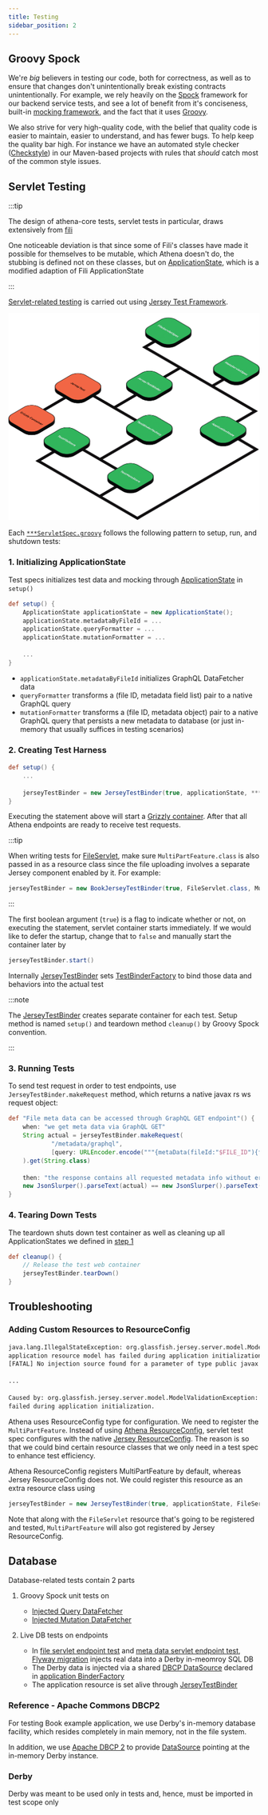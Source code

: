 ```yaml
---
title: Testing
sidebar_position: 2
---
```


[//]: # (Copyright Paion Data)

[//]: # (Licensed under the Apache License, Version 2.0 &#40;the "License"&#41;;)
[//]: # (you may not use this file except in compliance with the License.)
[//]: # (You may obtain a copy of the License at)

[//]: # (    http://www.apache.org/licenses/LICENSE-2.0)

[//]: # (Unless required by applicable law or agreed to in writing, software)
[//]: # (distributed under the License is distributed on an "AS IS" BASIS,)
[//]: # (WITHOUT WARRANTIES OR CONDITIONS OF ANY KIND, either express or implied.)
[//]: # (See the License for the specific language governing permissions and)
[//]: # (limitations under the License.)

Groovy Spock
------------

We're _big_ believers in testing our code, both for correctness, as well as to ensure that changes don't unintentionally
break existing contracts unintentionally. For example, we rely heavily on the [Spock]
framework for our backend service tests, and see a lot of benefit from it's conciseness, built-in
[mocking framework], and the fact that it uses [Groovy].

We also strive for very high-quality code, with the belief that quality code is easier to maintain, easier to
understand, and has fewer bugs. To help keep the quality bar high. For instance we have an automated style checker
([Checkstyle]) in our Maven-based projects with rules that _should_ catch most of the common style issues.

Servlet Testing
---------------

:::tip

The design of athena-core tests, servlet tests in particular, draws extensively from
[fili](https://github.com/yahoo/fili/blob/master/fili-core/src/test/java/com/yahoo/bard/webservice/application/JerseyTestBinder.java)

One noticeable deviation is that since some of Fili's classes have made it possible for themselves to be mutable,
which Athena doesn't do, the stubbing is defined not on these classes, but on
[ApplicationState](../../../athena-core/src/test/java/io/github/paiondata/athena/application/ApplicationState.java), which
is a modified adaption of Fili ApplicationState

:::

[Servlet-related testing](https://github.com/paiondata/athena/tree/master/athena-core/src/main/java/io/github/paiondata/athena/web/endpoints)
is carried out using
[Jersey Test Framework](https://eclipse-ee4j.github.io/jersey.github.io/documentation/latest/test-framework.html).

![Error loading class-diagram.png](img/class-diagram.png)

Each
[`***ServletSpec.groovy`](https://github.com/paiondata/athena/tree/master/athena-core/src/test/groovy/io/github/paiondata/athena/web/endpoints)
follows the following pattern to setup, run, and shutdown tests:

### 1. Initializing ApplicationState

Test specs initializes test data and mocking through
[ApplicationState](../../../athena-core/src/test/java/io/github/paiondata/athena/application/ApplicationState.java) in
`setup()`

```groovy
def setup() {
    ApplicationState applicationState = new ApplicationState();
    applicationState.metadataByFileId = ...
    applicationState.queryFormatter = ...
    applicationState.mutationFormatter = ...

    ...
}
```

- `applicationState.metadataByFileId` initializes GraphQL DataFetcher data
- `queryFormatter` transforms a (file ID, metadata field list) pair to a native GraphQL query
- `mutationFormatter` transforms a (file ID, metadata object) pair to a native GraphQL query that persists a new
  metadata to database (or just in-memory that usually suffices in testing scenarios)

### 2. Creating Test Harness

```groovy
def setup() {
    ...

    jerseyTestBinder = new JerseyTestBinder(true, applicationState, ***Servlet.class)
}
```

Executing the statement above will start a [Grizzly container](https://javaee.github.io/grizzly/). After that all Athena
endpoints are ready to receive test requests.

:::tip

When writing tests for
[FileServlet](../../../athena-core/src/main/java/io/github/paiondata/athena/web/endpoints/FileServlet.java), make sure
`MultiPartFeature.class` is also passed in as a resource class since the file uploading involves a separate Jersey
component enabled by it. For example:

```java
jerseyTestBinder = new BookJerseyTestBinder(true, FileServlet.class, MultiPartFeature.class)
```

:::

The first boolean argument (`true`) is a flag to indicate whether or not, on executing the statement, servlet container
starts immediately. If we would like to defer the startup, change that to `false` and manually start the container later
by

```groovy
jerseyTestBinder.start()
```

Internally
[JerseyTestBinder](../../../athena-core/src/test/java/io/github/paiondata/athena/application/JerseyTestBinder.java) sets
[TestBinderFactory](../../../athena-core/src/test/java/io/github/paiondata/athena/application/TestBinderFactory.java) to
bind those data and behaviors into the actual test

:::note

The [JerseyTestBinder](../../../athena-core/src/test/java/io/github/paiondata/athena/application/JerseyTestBinder.java)
creates separate container for each test. Setup method is named `setup()` and teardown method `cleanup()` by Groovy
Spock convention.

:::

### 3. Running Tests

To send test request in order to test endpoints, use `JerseyTestBinder.makeRequest` method, which returns a native
javax rs ws request object:

```groovy
def "File meta data can be accessed through GraphQL GET endpoint"() {
    when: "we get meta data via GraphQL GET"
    String actual = jerseyTestBinder.makeRequest(
            "/metadata/graphql",
            [query: URLEncoder.encode("""{metaData(fileId:"$FILE_ID"){fileName\nfileType}}""", "UTF-8")]
    ).get(String.class)

    then: "the response contains all requested metadata info without error"
    new JsonSlurper().parseText(actual) == new JsonSlurper().parseText(expectedMultiFieldMetadataResponse())
}
```

### 4. Tearing Down Tests

The teardown shuts down test container as well as cleaning up all ApplicationStates we defined in
[step 1](#1-initializing-applicationstate)

```groovy
def cleanup() {
    // Release the test web container
    jerseyTestBinder.tearDown()
}
```

Troubleshooting
---------------

### Adding Custom Resources to ResourceConfig

```bash
java.lang.IllegalStateException: org.glassfish.jersey.server.model.ModelValidationException: Validation of the
application resource model has failed during application initialization.
[FATAL] No injection source found for a parameter of type public javax.ws.rs.core.Response

...

Caused by: org.glassfish.jersey.server.model.ModelValidationException: Validation of the application resource model has
failed during application initialization.
```

Athena uses ResourceConfig type for configuration. We need to register the `MultiPartFeature`. Instead of using
[Athena ResourceConfig](../../../athena-core/src/main/java/io/github/paiondata/athena/application/ResourceConfig.java),
servlet test spec configures with the native
[Jersey ResourceConfig](https://github.com/eclipse-ee4j/jersey/blob/master/core-server/src/main/java/org/glassfish/jersey/server/ResourceConfig.java).
The reason is so that we could bind certain resource classes that we only need in a test spec to enhance test
efficiency.

Athena ResourceConfig registers MultiPartFeature by default, whereas Jersey ResourceConfig does not. We could register
this resource as an extra resource class using

```groovy
jerseyTestBinder = new JerseyTestBinder(true, applicationState, FileServlet.class, MultiPartFeature.class)
```

Note that along with the `FileServlet` resource that's going to be registered and tested, `MultiPartFeature` will also
got registered by Jersey ResourceConfig.

Database
--------

Database-related tests contain 2 parts

1. Groovy Spock unit tests on

   - [Injected Query DataFetcher](../../../athena-examples/athena-example-books/src/test/groovy/io/github/paiondata/athena/example/books/application/SQLQueryDataFetcherSpec.groovy)
   - [Injected Mutation DataFetcher](../../../athena-examples/athena-example-books/src/test/groovy/io/github/paiondata/athena/example/books/application/SQLMutationDataFetcherSpec.groovy)

2. Live DB tests on endpoints

   - In [file servlet endpoint test](../../../athena-examples/athena-example-books/src/test/groovy/io/github/paiondata/athena/example/books/web/endpoints/FileServletSpec.groovy)
     and
     [meta data servlet endpoint test](../../../athena-examples/athena-example-books/src/test/groovy/io/github/paiondata/athena/example/books/web/endpoints/MetaServletSpec.groovy),
     [Flyway migration](../../../athena-examples/athena-example-books/src/test/groovy/io/github/paiondata/athena/example/books/application/SQLDBResourceManager.groovy)
     injects real data into a Derby in-meomroy SQL DB
   - The Derby data is injected via a shared [DBCP DataSource](#reference---apache-commons-dbcp2) declared in
     [application BinderFactory](../../../athena-examples/athena-example-books/src/main/java/io/github/paiondata/athena/example/books/application/BooksBinderFactory.java)
   - The application resource is set alive through
      [JerseyTestBinder](../../../athena-examples/athena-example-books/src/test/java/io/github/paiondata/athena/example/books/application/BookJerseyTestBinder.java)

### Reference - Apache Commons DBCP2

For testing Book example application, we use Derby's in-memory database facility, which resides completely in main
memory, not in the file system.

In addition, we use [Apache DBCP 2](https://commons.apache.org/proper/commons-dbcp/) to provide
[DataSource](https://gitbox.apache.org/repos/asf?p=commons-dbcp.git;a=blob_plain;f=doc/BasicDataSourceExample.java;hb=HEAD)
pointing at the in-memory Derby instance.

### Derby

Derby was meant to be used only in tests and, hence, must be imported in test scope only

[Checkstyle]: http://checkstyle.sourceforge.net/

[Groovy]: http://www.groovy-lang.org/

[mocking framework]: http://spockframework.org/spock/docs/1.1-rc-2/interaction_based_testing.html

[Spock]: http://spockframework.org/
